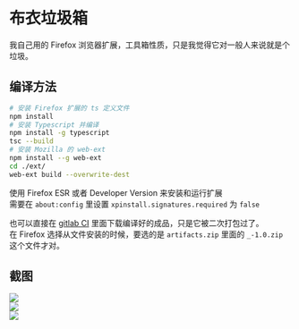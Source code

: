 # 布衣垃圾箱

我自己用的 Firefox 浏览器扩展，工具箱性质，只是我觉得它对一般人来说就是个垃圾。   

## 编译方法 
```bash
# 安装 Firefox 扩展的 ts 定义文件
npm install
# 安装 Typescript 并编译
npm install -g typescript
tsc --build
# 安装 Mozilla 的 web-ext
npm install --g web-ext
cd ./ext/
web-ext build --overwrite-dest
```

使用 Firefox ESR 或者 Developer Version 来安装和运行扩展   
需要在 `about:config` 里设置 `xpinstall.signatures.required` 为 `false`    

也可以直接在 [gitlab CI](https://gitlab.com/4559392/buyitools/-/jobs) 里面下载编译好的成品，只是它被二次打包过了。   
在 Firefox 选择从文件安装的时候，要选的是 `artifacts.zip` 里面的 `_-1.0.zip` 这个文件才对。  

## 截图
![](https://s1.ax1x.com/2022/08/13/vtex2j.png)   
![](https://s1.ax1x.com/2022/08/13/vtmnMR.png)   
![](https://s1.ax1x.com/2022/08/13/vtm8iD.png)   

